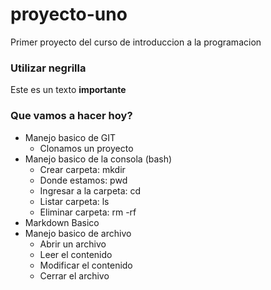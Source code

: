 # proyecto-uno
Primer proyecto del curso de introduccion a la programacion

### Utilizar negrilla
Este es un texto **importante**

### Que vamos a hacer hoy?
* Manejo basico de GIT
    * Clonamos un proyecto
* Manejo basico de la consola (bash)
    * Crear carpeta: mkdir
    * Donde estamos: pwd
    * Ingresar a la carpeta: cd
    * Listar carpeta: ls
    * Eliminar carpeta: rm -rf
* Markdown Basico
* Manejo basico de archivo 
    * Abrir un archivo
    * Leer el contenido 
    * Modificar el contenido
    * Cerrar el archivo